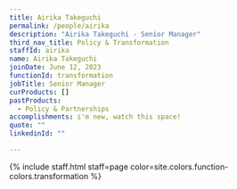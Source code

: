 ```yaml
---
title: Airika Takeguchi
permalink: /people/airika
description: "Airika Takeguchi - Senior Manager"
third_nav_title: Policy & Transformation
staffId: airika
name: Airika Takeguchi
joinDate: June 12, 2023
functionId: transformation
jobTitle: Senior Manager
curProducts: []
pastProducts:
  - Policy & Partnerships
accomplishments: i'm new, watch this space!
quote: ""
linkedinId: ""

---
```


{% include staff.html staff=page color=site.colors.function-colors.transformation %}
